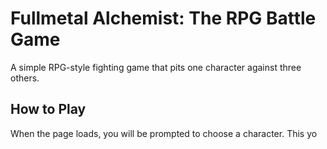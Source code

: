 # **Fullmetal Alchemist: The RPG Battle Game**

A simple RPG-style fighting game that pits one character against three others.

## **How to Play**

When the page loads, you will be prompted to choose a character. This yo
